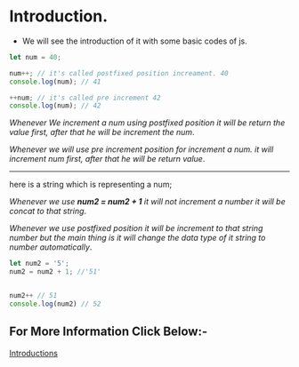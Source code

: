 # Introduction.
* We will see the introduction of it with some basic codes of js.

```Javascript
let num = 40;

num++; // it's called postfixed position increament. 40
console.log(num); // 41

++num; // it's called pre increment 42
console.log(num); // 42

```
_Whenever We increment a num using postfixed position it will be return the value first, after that he will be increment the num_.

_Whenever we will use pre increment position for increment a num. it will increment num first, after that he will be return value_.

---
here is a string which is representing a num;

_Whenever we use __num2 = num2 + 1__ it will not increment a number it will be concat to that string_.

_Whenever we use postfixed position it will be increment to that string number but the main thing is it will change the data type of it string to number automatically_.
```Javascript
let num2 = '5';
num2 = num2 + 1; //'51'


num2++ // 51
console.log(num2) // 52

```
## For More Information Click Below:-
[Introductions](../Js/introduction/)